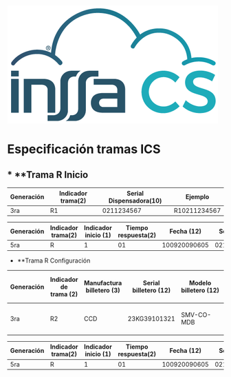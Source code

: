 <img src="https://github.com/camiloadominguez/peliculas-backend/blob/master/logo.png" alt="logo_inssa.png">

# Especificación tramas ICS

## * **Trama R Inicio

| Generación | Indicador trama(2) | Serial Dispensadora(10) | Ejemplo |
| --- | --- | --- | --- |
| 3ra | R1 | 0211234567 | R10211234567 |

| Generación | Indicador trama(2) | Indicador inicio (1) | Tiempo respuesta(2) | Fecha (12) | Serial (10) | Ejemplo |
| --- | --- | --- | --- | --- | --- | --- |
| 5ra | R | 1 | 01 | 100920090605 | 0211234567 | R1011009200906050211234567 |

* **Trama R Configuración

| Generación | Indicador de trama (2) | Manufactura billetero (3) | Serial billetero (12) | Modelo billetero (12) | Manufactura monedero (3) | Serial monedero (12) | Modelo monedero (12) | Versión FW PIC18F8722 (2) | Versión FW PIC18F4550 (2) | Intensidad de señal (2) | Calidad de señal (1) | Serial dispensadora (10) | Ejemplo |
| --- | --- | --- | --- | --- | --- | --- | --- | --- | --- | --- | --- | --- | --- |
| 3ra | R2 | CCD | 23KG39101321 | SMV-CO-MDB | MEI | 2669G600954  | CF7600MDB    | 51 | 27 | 31 | 0 | 0211234567 | R2CCD23KG39101321SMV-CO-MDB  MEI2669G600954 CF7600MDB   51273100211234567 |

| Generación | Indicador trama(2) | Indicador inicio (1) | Tiempo respuesta(2) | Fecha (12) | Serial (10) | Ejemplo |
| --- | --- | --- | --- | --- | --- | --- |
| 5ra | R | 1 | 01 | 100920090605 | 0211234567 | R1011009200906050211234567 |
